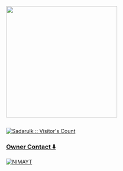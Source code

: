 
<a href = "#">
<img src = "https://telegra.ph/file/ca80ac72e58dc131fd32c.jpg"  height="300">
</img>

<p align="center">
  <a href="#"><img src="http://readme-typing-svg.herokuapp.com?color=fffff&center=true&vCenter=true&multiline=false&lines=SADARU-MD+WHATSAPP+BOT" alt="">
</p>


<img src="https://profile-counter.glitch.me/{Sadarulk}/count.svg" alt="Sadarulk :: Visitor's Count" />


<h3>Owner Contact ⬇️</h3>

[![NIMAYT](https://img.shields.io/badge/Sadaru-green?style=for-the-badge&logo=whatsapp&logoColor=white)](https://wa.me/+94701814946)
